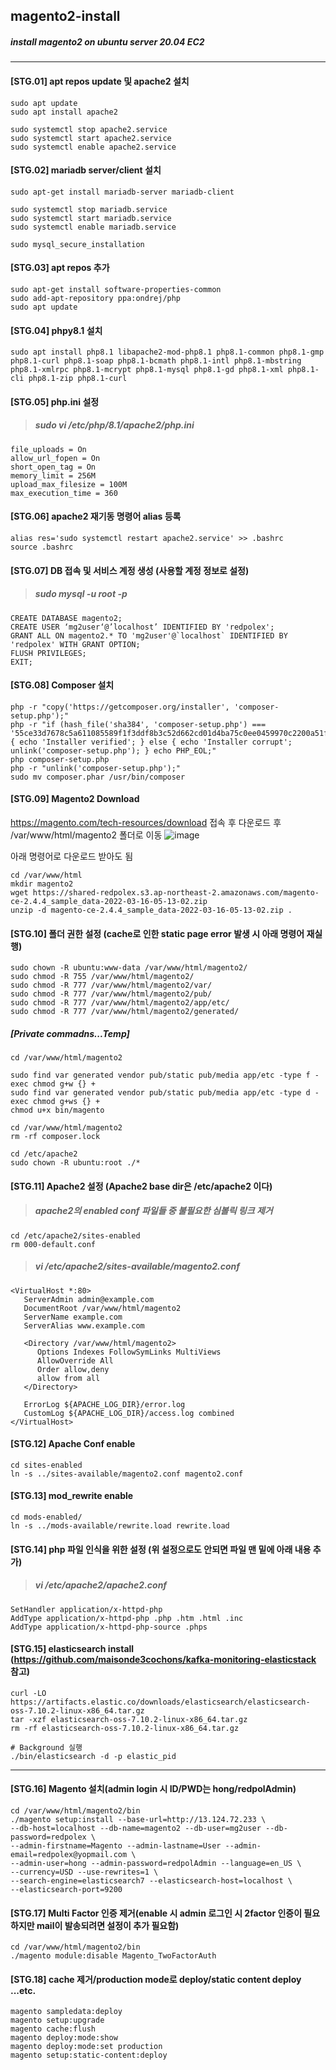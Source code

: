 ## magento2-install

##### install magento2 on ubuntu server 20.04 EC2
---------------------------------------------------


#### [STG.01] apt repos update 및 apache2 설치
```
sudo apt update
sudo apt install apache2

sudo systemctl stop apache2.service
sudo systemctl start apache2.service
sudo systemctl enable apache2.service
```


#### [STG.02] mariadb server/client 설치
```
sudo apt-get install mariadb-server mariadb-client

sudo systemctl stop mariadb.service
sudo systemctl start mariadb.service
sudo systemctl enable mariadb.service

sudo mysql_secure_installation
```


#### [STG.03] apt repos 추가
```
sudo apt-get install software-properties-common
sudo add-apt-repository ppa:ondrej/php
sudo apt update
```


#### [STG.04] phpy8.1 설치
```
sudo apt install php8.1 libapache2-mod-php8.1 php8.1-common php8.1-gmp php8.1-curl php8.1-soap php8.1-bcmath php8.1-intl php8.1-mbstring php8.1-xmlrpc php8.1-mcrypt php8.1-mysql php8.1-gd php8.1-xml php8.1-cli php8.1-zip php8.1-curl
```

#### [STG.05] php.ini 설정

> ##### sudo vi /etc/php/8.1/apache2/php.ini

```
file_uploads = On
allow_url_fopen = On
short_open_tag = On
memory_limit = 256M
upload_max_filesize = 100M
max_execution_time = 360
```

#### [STG.06] apache2 재기동 명령어 alias 등록
```
alias res='sudo systemctl restart apache2.service' >> .bashrc
source .bashrc
```

#### [STG.07] DB 접속 및 서비스 계정 생성 (사용할 계정 정보로 설정)

> ##### sudo mysql -u root -p

```
CREATE DATABASE magento2;
CREATE USER ‘mg2user‘@’localhost’ IDENTIFIED BY 'redpolex';
GRANT ALL ON magento2.* TO 'mg2user'@`localhost` IDENTIFIED BY 'redpolex' WITH GRANT OPTION;
FLUSH PRIVILEGES;
EXIT;
```


#### [STG.08] Composer 설치
```
php -r "copy('https://getcomposer.org/installer', 'composer-setup.php');"
php -r "if (hash_file('sha384', 'composer-setup.php') === '55ce33d7678c5a611085589f1f3ddf8b3c52d662cd01d4ba75c0ee0459970c2200a51f492d557530c71c15d8dba01eae') { echo 'Installer verified'; } else { echo 'Installer corrupt'; unlink('composer-setup.php'); } echo PHP_EOL;"
php composer-setup.php
php -r "unlink('composer-setup.php');"
sudo mv composer.phar /usr/bin/composer
```

#### [STG.09] Magento2 Download

https://magento.com/tech-resources/download 접속 후 다운로드 후 /var/www/html/magento2 폴더로 이동
![image](https://user-images.githubusercontent.com/30817824/175862000-64f4abbf-3232-49ae-b230-350347efdb34.png)

아래 명령어로 다운로드 받아도 됨
```
cd /var/www/html
mkdir magento2
wget https://shared-redpolex.s3.ap-northeast-2.amazonaws.com/magento-ce-2.4.4_sample_data-2022-03-16-05-13-02.zip
unzip -d magento-ce-2.4.4_sample_data-2022-03-16-05-13-02.zip .
```


#### [STG.10] 폴더 권한 설정 (cache로 인한 static page error 발생 시 아래 명령어 재실행)

```
sudo chown -R ubuntu:www-data /var/www/html/magento2/
sudo chmod -R 755 /var/www/html/magento2/
sudo chmod -R 777 /var/www/html/magento2/var/
sudo chmod -R 777 /var/www/html/magento2/pub/
sudo chmod -R 777 /var/www/html/magento2/app/etc/
sudo chmod -R 777 /var/www/html/magento2/generated/
```

##### [Private commadns...Temp]
```
cd /var/www/html/magento2

sudo find var generated vendor pub/static pub/media app/etc -type f -exec chmod g+w {} +
sudo find var generated vendor pub/static pub/media app/etc -type d -exec chmod g+ws {} +
chmod u+x bin/magento

cd /var/www/html/magento2
rm -rf composer.lock

cd /etc/apache2
sudo chown -R ubuntu:root ./*
```


#### [STG.11] Apache2 설정 (Apache2 base dir은 /etc/apache2 이다)

> ##### apache2의 enabled conf 파일들 중 불필요한 심볼릭 링크 제거
```
cd /etc/apache2/sites-enabled
rm 000-default.conf
```

> ##### vi /etc/apache2/sites-available/magento2.conf
```
<VirtualHost *:80>
   ServerAdmin admin@example.com
   DocumentRoot /var/www/html/magento2
   ServerName example.com
   ServerAlias www.example.com

   <Directory /var/www/html/magento2>
      Options Indexes FollowSymLinks MultiViews
      AllowOverride All
      Order allow,deny
      allow from all
   </Directory>

   ErrorLog ${APACHE_LOG_DIR}/error.log
   CustomLog ${APACHE_LOG_DIR}/access.log combined
</VirtualHost>
```

#### [STG.12] Apache Conf enable
```
cd sites-enabled
ln -s ../sites-available/magento2.conf magento2.conf
```

#### [STG.13] mod_rewrite enable
```
cd mods-enabled/
ln -s ../mods-available/rewrite.load rewrite.load
```

#### [STG.14] php 파일 인식을 위한 설정 (위 설정으로도 안되면 파일 맨 밑에 아래 내용 추가)

> ##### vi /etc/apache2/apache2.conf
```
SetHandler application/x-httpd-php
AddType application/x-httpd-php .php .htm .html .inc
AddType application/x-httpd-php-source .phps
```


#### [STG.15] elasticsearch install (https://github.com/maisonde3cochons/kafka-monitoring-elasticstack 참고)

```
curl -LO https://artifacts.elastic.co/downloads/elasticsearch/elasticsearch-oss-7.10.2-linux-x86_64.tar.gz
tar -xzf elasticsearch-oss-7.10.2-linux-x86_64.tar.gz
rm -rf elasticsearch-oss-7.10.2-linux-x86_64.tar.gz

# Background 실행
./bin/elasticsearch -d -p elastic_pid
```

---------------------------------------

#### [STG.16] Magento 설치(admin login 시 ID/PWD는 hong/redpolAdmin)
```
cd /var/www/html/magento2/bin
./magento setup:install --base-url=http://13.124.72.233 \
--db-host=localhost --db-name=magento2 --db-user=mg2user --db-password=redpolex \
--admin-firstname=Magento --admin-lastname=User --admin-email=redpolex@yopmail.com \
--admin-user=hong --admin-password=redpolAdmin --language=en_US \
--currency=USD --use-rewrites=1 \
--search-engine=elasticsearch7 --elasticsearch-host=localhost \
--elasticsearch-port=9200
```

#### [STG.17] Multi Factor 인증 제거(enable 시 admin 로그인 시 2factor 인증이 필요하지만 mail이 발송되려면 설정이 추가 필요함)
```
cd /var/www/html/magento2/bin
./magento module:disable Magento_TwoFactorAuth
```

#### [STG.18] cache 제거/production mode로 deploy/static content deploy ...etc.

```
magento sampledata:deploy
magento setup:upgrade
magento cache:flush
magento deploy:mode:show
magento deploy:mode:set production
magento setup:static-content:deploy
```

